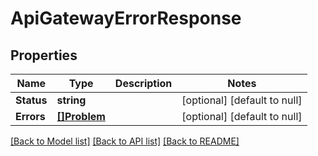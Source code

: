 # ApiGatewayErrorResponse

## Properties
Name | Type | Description | Notes
------------ | ------------- | ------------- | -------------
**Status** | **string** |  | [optional] [default to null]
**Errors** | [**[]Problem**](Problem.md) |  | [optional] [default to null]

[[Back to Model list]](../README.md#documentation-for-models) [[Back to API list]](../README.md#documentation-for-api-endpoints) [[Back to README]](../README.md)

